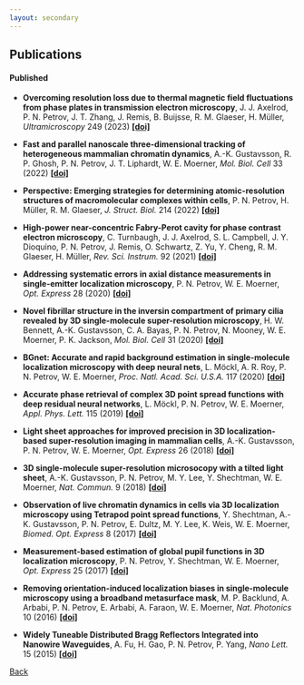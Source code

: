 ```yaml
---
layout: secondary
---
```


## Publications

#### Published

*  **Overcoming resolution loss due to thermal magnetic field fluctuations from phase plates in transmission electron microscopy**, J. J. Axelrod, P. N. Petrov, J. T. Zhang, J. Remis, B. Buijsse, R. M. Glaeser, H. Müller, _Ultramicroscopy_ 249 (2023) <a href="https://doi.org/10.1016/j.ultramic.2023.113730" target="_blank"><b>[doi]</b></a>

*  **Fast and parallel nanoscale three-dimensional tracking of heterogeneous mammalian chromatin dynamics**, A.-K. Gustavsson, R. P. Ghosh, P. N. Petrov, J. T. Liphardt, W. E. Moerner, _Mol. Biol. Cell_ 33 (2022) <a href="https://doi.org/10.1091/mbc.E21-10-0514" target="_blank"><b>[doi]</b></a>

* **Perspective: Emerging strategies for determining atomic-resolution structures of macromolecular complexes within cells**, P. N. Petrov, H. Müller, R. M. Glaeser, _J. Struct. Biol._ 214 (2022) <a href="https://doi.org/10.1016/j.jsb.2021.107827" target="_blank"><b>[doi]</b></a>

* **High-power near-concentric Fabry-Perot cavity for phase contrast electron microscopy**, C. Turnbaugh, J. J. Axelrod, S. L. Campbell, J. Y. Dioquino, P. N. Petrov, J. Remis, O. Schwartz, Z. Yu, Y. Cheng, R. M. Glaeser, H. Müller, _Rev. Sci. Instrum._ 92 (2021) <a href="https://doi.org/10.1063/5.0045496" target="_blank"><b>[doi]</b></a>

* **Addressing systematic errors in axial distance measurements in single-emitter localization microscopy**, P. N. Petrov, W. E. Moerner, _Opt. Express_ 28 (2020) <a href="https://doi.org/10.1364/OE.391496" target="_blank"><b>[doi]</b></a>

* **Novel fibrillar structure in the inversin compartment of primary cilia revealed by 3D single-molecule super-resolution microscopy**, H. W. Bennett, A.-K. Gustavsson, C. A. Bayas, P. N. Petrov, N. Mooney, W. E. Moerner, P. K. Jackson, _Mol. Biol. Cell_ 31 (2020) <a href="https://doi.org/10.1091/mbc.E19-09-0499" target="_blank"><b>[doi]</b></a>

* **BGnet: Accurate and rapid background estimation in single-molecule localization microscopy with deep neural nets**, L. Möckl, A. R. Roy, P. N. Petrov, W. E. Moerner, _Proc. Natl. Acad. Sci. U.S.A._ 117 (2020) <a href="https://doi.org/10.1073/pnas.1916219117" target="_blank"><b>[doi]</b></a>

* **Accurate phase retrieval of complex 3D point spread functions with deep residual neural networks**, L. Möckl, P. N. Petrov, W. E. Moerner, _Appl. Phys. Lett._ 115 (2019) <a href="https://doi.org/10.1063/1.5125252" target="_blank"><b>[doi]</b></a>

* **Light sheet approaches for improved precision in 3D localization-based super-resolution imaging in mammalian cells**, A.-K. Gustavsson, P. N. Petrov, W. E. Moerner, _Opt. Express_ 26 (2018) <a href="https://doi.org/10.1364/OE.26.013122" target="_blank"><b>[doi]</b></a>

* **3D single-molecule super-resolution microsocopy with a tilted light sheet**, A.-K. Gustavsson, P. N. Petrov, M. Y. Lee, Y. Shechtman, W. E. Moerner, _Nat. Commun._ 9 (2018) <a href="https://doi.org/10.1038/s41467-017-02563-4" target="_blank"><b>[doi]</b></a>

* **Observation of live chromatin dynamics in cells via 3D localization microscopy using Tetrapod point spread functions**, Y. Shechtman, A.-K. Gustavsson, P. N. Petrov, E. Dultz, M. Y. Lee, K. Weis, W. E. Moerner, _Biomed. Opt. Express_ 8 (2017) <a href="https://doi.org/10.1364/BOE.8.005735" target="_blank"><b>[doi]</b></a>

* **Measurement-based estimation of global pupil functions in 3D localization microscopy**, P. N. Petrov, Y. Shechtman, W. E. Moerner, _Opt. Express_ 25 (2017) <a href="http://doi.org/10.1364/oe.25.007945" target="_blank"><b>[doi]</b></a>

* **Removing orientation-induced localization biases in single-molecule microscopy using a broadband metasurface mask**, M. P. Backlund, A. Arbabi, P. N. Petrov, E. Arbabi, A. Faraon, W. E. Moerner, _Nat. Photonics_ 10 (2016) <a href="http://doi.org/10.1038/nphoton.2016.93" target="_blank"><b>[doi]</b></a>

* **Widely Tuneable Distributed Bragg Reflectors Integrated into Nanowire Waveguides**, A. Fu, H. Gao, P. N. Petrov, P. Yang, _Nano Lett._ 15 (2015) <a href="http://doi.org/10.1021/acs.nanolett.5b02839" target="_blank"><b>[doi]</b></a>

[Back](./)

